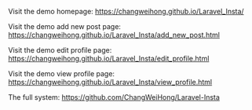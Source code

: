 Visit the demo homepage:
https://changweihong.github.io/Laravel_Insta/

Visit the demo add new post page:
https://changweihong.github.io/Laravel_Insta/add_new_post.html

Visit the demo edit profile page:
https://changweihong.github.io/Laravel_Insta/edit_profile.html

Visit the demo view profile page:
https://changweihong.github.io/Laravel_Insta/view_profile.html

The full system:
https://github.com/ChangWeiHong/Laravel-Insta
